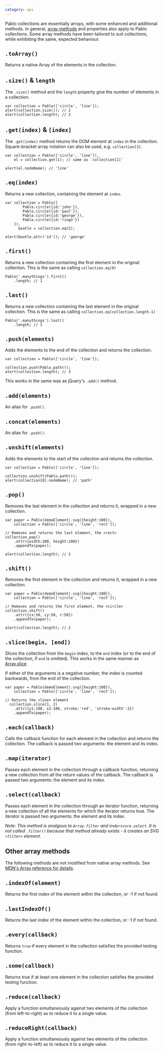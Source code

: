 ```yaml
---
category: api
---
```


Pablo collections are essentially arrays, with some enhanced and additional methods. In general, [array methods][array-methods] and properties also apply to Pablo collections. Some array methods have been tailored to suit collections, while exhibiting the same, expected behaviour.

[array-methods]: https://developer.mozilla.org/en-US/docs/JavaScript/Reference/Global_Objects/Array#Methods


`.toArray()`
------------

Returns a native Array of the elements in the collection.


`.size()` & `length`
--------------------

The `.size()` method and the `length` property give the number of elements in a collection.

    var collection = Pablo(['circle', 'line']);
    alert(collection.size()); // 2
    alert(collection.length); // 2


`.get(index)` & `[index]`
-------------------------

The `.get(index)` method returns the DOM element at `index` in the collection. Square-bracket array notation can also be used, e.g. `collection[3]`.

    var collection = Pablo(['circle', 'line']),
        el = collection.get(1); // same as `collection[1]`

    alert(el.nodeName); // 'line'


`.eq(index)`
------------

Returns a new collection, containing the element at `index`.

    var collection = Pablo([
            Pablo.circle({id:'john'}),
            Pablo.circle({id:'paul'}),
            Pablo.circle({id:'george'}),
            Pablo.circle({id:'ringo'})
        ]),
          beatle = collection.eq(2);

    alert(beatle.attr('id')); // 'george'

    
`.first()`
----------

Returns a new collection containing the first element in the original collection. This is the same as calling `collection.eq(0)`

    Pablo('.manythings').first()
        .length; // 1

    
`.last()`
----------

Returns a new collection containing the last element in the original collection. This is the same as calling `collection.eq(collection.length-1)`

    Pablo('.manythings').last()
        .length; // 1


`.push(elements)`
-----------------

Adds the elements to the end of the collection and returns the collection.

    var collection = Pablo(['circle', 'line']);

    collection.push(Pablo.path());
    alert(collection.length); // 3

This works in the same was as jQuery's `.add()` method.


`.add(elements)`
----------------

An alias for `.push()`.


`.concat(elements)`
----------------

An alias for `.push()`.


`.unshift(elements)`
--------------------

Adds the elements to the start of the collection and returns the collection.

    var collection = Pablo(['circle', 'line']);

    collection.unshift(Pablo.path());
    alert(collection[0].nodeName); // 'path'


`.pop()`
--------

Removes the last element in the collection and returns it, wrapped in a new collection.

    var paper = Pablo(demoElement).svg({height:100}),
        collection = Pablo(['circle', 'line', 'rect']);

    // Removes and returns the last element, the <rect>
    collection.pop()
        .attr({width:100, height:100})
        .appendTo(paper);

    alert(collection.length); // 2


`.shift()`
----------

Removes the first element in the collection and returns it, wrapped in a new collection.

    var paper = Pablo(demoElement).svg({height:100}),
        collection = Pablo(['circle', 'line', 'rect']);

    // Removes and returns the first element, the <circle>
    collection.shift()
        .attr({cx:50, cy:50, r:50})
        .appendTo(paper);

    alert(collection.length); // 2


`.slice(begin, [end])`
----------------------

Slices the collection from the `begin` index, to the `end` index (or to the end of the collection, if `end` is omitted). This works in the same manner as [Array.slice][array-slice].

If either of the arguments is a negative number, the index is counted backwards, from the end of the collection.

    var paper = Pablo(demoElement).svg({height:100}),
        collection = Pablo(['circle', 'line', 'rect']);

    // Returns the <line> element
      collection.slice(1, 2)
        .attr({y1:100, x2:100, stroke:'red', 'stroke-width':2})
        .appendTo(paper);

[array-slice]: https://developer.mozilla.org/en-US/docs/JavaScript/Reference/Global_Objects/Array/slice

    
`.each(callback)`
-----------------

Calls the callback function for each element in the collection and returns the collection. The callback is passed two arguments: the element and its index.


`.map(iterator)`
----------------

Passes each element in the collection through a callback function, returning a new collection from all the return values of the callback. The callback is passed two arguments: the element and its index.


`.select(callback)`
-------------------

Passes each element in the collection through an iterator function, returning a new collection of all the elements for which the iterator returns true. The iterator is passed two arguments: the element and its index.

_Note: This method is analgous to `Array.filter` and `Underscore.select`. It is not called `.filter()` because that method already exists - it creates an SVG `<filter>` element._


Other array methods
-------------------

The following methods are not modified from native array methods. See [MDN's Array reference for details][array-methods].


`.indexOf(element)`
-------------------

Returns the first index of the element within the collection, or -1 if not found.


`.lastIndexOf()`
----------------

Returns the last index of the element within the collection, or -1 if not found.


`.every(callback)`
------------------

Returns `true` if every element in the collection satisfies the provided testing function.


`.some(callback)`
-----------------

Returns true if at least one element in the collection satisfies the provided testing function.


`.reduce(callback)`
-------------------

Apply a function simultaneously against two elements of the collection (from left-to-right) as to reduce it to a single value.


`.reduceRight(callback)`
------------------------

Apply a function simultaneously against two elements of the collection (from right-to-left) as to reduce it to a single value.
